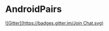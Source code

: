 # AndroidPairs
[![Gitter](https://badges.gitter.im/Join Chat.svg)](https://gitter.im/FerPerales/AndroidPairs?utm_source=badge&utm_medium=badge&utm_campaign=pr-badge&utm_content=badge)